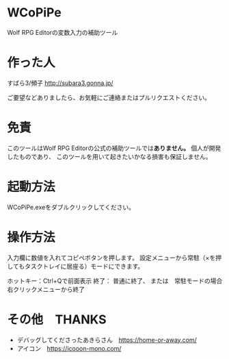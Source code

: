# WCoPiPe
Wolf RPG Editorの変数入力の補助ツール

# 作った人
すばら3/頻子
http://subara3.gonna.jp/

ご要望などありましたら、お気軽にご連絡またはプルリクエストください。

# 免責
このツールはWolf RPG Editorの公式の補助ツールでは**ありません。**
個人が開発したものであり、
このツールを用いて起きたいかなる損害も保証しません。

# 起動方法
WCoPiPe.exeをダブルクリックしてください。

# 操作方法
入力欄に数値を入れてコピペボタンを押します。
設定メニューから常駐（×を押してもタスクトレイに居座る）モードにできます。

ホットキー：Ctrl+Qで前面表示
終了：
普通に終了、
または　常駐モードの場合　右クリックメニューから終了

# その他　THANKS
- デバッグしてくださったあきらさん　https://home-or-away.com/
- アイコン　https://icooon-mono.com/
